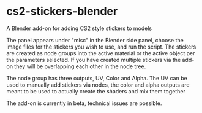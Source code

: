 # cs2-stickers-blender
A Blender add-on for adding CS2 style stickers to models

The panel appears under "misc" in the Blender side panel, choose the image files for the stickers you wish to use, and run the script.
The stickers are created as node groups into the active material or the active object per the parameters selected. If you have created multiple stickers via the add-on they will be overlapping each other in the node tree.

The node group has three outputs, UV, Color and Alpha. The UV can be used to manually add stickers via nodes, the color and alpha outputs are meant to be used to actually create the shaders and mix them together

The add-on is currently in beta, technical issues are possible. 
